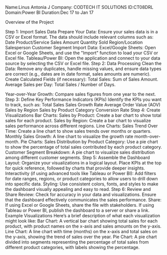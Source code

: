 Name:Linus Antonia J
Company: CODTECH IT SOLUTIONS
ID:CT08DRL
Domain:Power BI
Duration:Dec 17 to Jan 17

Overview of the Project

Step 1: Import Sales Data 
Prepare Your Data: Ensure your sales data is in a CSV or Excel format. The data 
should include relevant columns such as: 
Date 
Product/Service 
Sales Amount 
Quantity Sold 
Region/Location 
Salesperson 
Customer Segment 
Import Data: 
Excel/Google Sheets: Open Excel or Google Sheets, and use the "Import" function 
to load your CSV or Excel file. 
Tableau/Power BI: Open the application and connect to your data source by 
selecting the CSV or Excel file. 
Step 2: Data Processing 
Clean the Data: Remove any duplicates, handle missing values, and ensure data 
types are correct (e.g., dates are in date format, sales amounts are numeric). 
Create Calculated Fields (if necessary): 
Total Sales: Sum of Sales Amount. 
Average Sales per Day: Total Sales / Number of Days. 

Year-over-Year Growth: Compare sales figures from one year to the next. 
Step 3: Define Key Performance Indicators (KPIs) 
Identify the KPIs you want to track, such as: 
Total Sales 
Sales Growth Rate 
Average Order Value (AOV) 
Sales by Region 
Sales by Product Category 
Conversion Rate 
Step 4: Create Visualizations 
Bar Charts: 
Sales by Product: Create a bar chart to show total sales for each product. 
Sales by Region: Create a bar chart to visualize sales performance across different 
regions. 
Line Charts: 
Sales Trend Over Time: Create a line chart to show sales trends over months or 
quarters. 
Monthly Sales Growth: A line chart to visualize the growth rate month-over-month. 
Pie Charts: 
Sales Distribution by Product Category: Use a pie chart to show the percentage of 
total sales contributed by each product category. 
Customer Segment Breakdown: A pie chart to visualize sales distribution among 
different customer segments. 
Step 5: Assemble the Dashboard 
Layout: Organize your visualizations in a logical layout. Place KPIs at the top for 
quick reference, followed by charts that provide deeper insights. 
Interactivity (if using advanced tools like Tableau or Power BI): 
Add filters for date ranges, regions, or product categories to allow users to drill down 
into specific data. 
Styling: Use consistent colors, fonts, and styles to make the dashboard visually 
appealing and easy to read. 
Step 6: Review and Share 
Review: Check for accuracy in your data and visualizations. Ensure that the 
dashboard effectively communicates the sales performance. 
Share: If using Excel or Google Sheets, share the file with stakeholders. If using 
Tableau or Power BI, publish the dashboard to a server or share a link. 
Example Visualizations 
Here’s a brief description of what each visualization might look like: 
Bar Chart: A vertical bar chart showing total sales for each product, with product 
names on the x-axis and sales amounts on the y-axis. 
Line Chart: A line chart with time (months) on the x-axis and total sales on the y-axis, 
showing the trend of sales over the year. 
Pie Chart: A pie chart divided into segments representing the percentage of total 
sales from different product categories, with labels showing the percentage.































